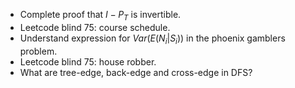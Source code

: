 - Complete proof that $I-P_T$ is invertible.
- Leetcode blind 75: course schedule.
- Understand expression for $Var(E(N_i|S_i))$ in the phoenix gamblers problem.
- Leetcode blind 75: house robber.
- What are tree-edge, back-edge and cross-edge in DFS?
